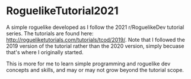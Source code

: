 # RoguelikeTutorial2021

A simple roguelike developed as I follow the 2021 r/RoguelikeDev tutorial series. The tutorials are found here: http://rogueliketutorials.com/tutorials/tcod/2019/.
Note that I followed the 2019 version of the tutorial rather than the 2020 version, simply becuase that's where I originally started.

This is more for me to learn simple programming and roguelike dev concepts and skills, and may or may not grow beyond the tutorial scope.
